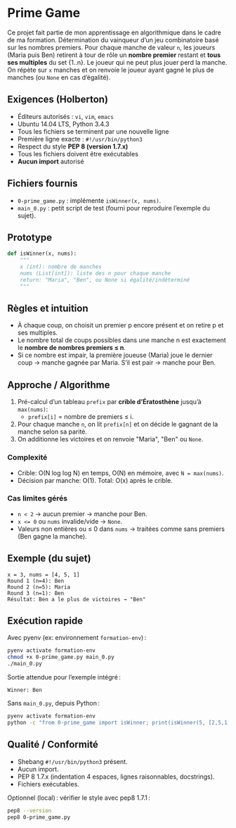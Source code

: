 # Prime Game

Ce projet fait partie de mon apprentissage en algorithmique dans le cadre de ma formation.
Détermination du vainqueur d’un jeu combinatoire basé sur les nombres premiers. Pour chaque manche de valeur `n`, les joueurs (Maria puis Ben) retirent à tour de rôle un **nombre premier** restant et **tous ses multiples** du set {1..n}. Le joueur qui ne peut plus jouer perd la manche. On répète sur `x` manches et on renvoie le joueur ayant gagné le plus de manches (ou `None` en cas d’égalité).

## Exigences (Holberton)

- Éditeurs autorisés : `vi`, `vim`, `emacs`
- Ubuntu 14.04 LTS, Python 3.4.3
- Tous les fichiers se terminent par une nouvelle ligne
- Première ligne exacte : `#!/usr/bin/python3`
- Respect du style **PEP 8 (version 1.7.x)**
- Tous les fichiers doivent être exécutables
- **Aucun import** autorisé

## Fichiers fournis

- `0-prime_game.py` : implémente `isWinner(x, nums)`.
- `main_0.py` : petit script de test (fourni pour reproduire l’exemple du sujet).

## Prototype

```python
def isWinner(x, nums):
    """
    x (int): nombre de manches
    nums (List[int]): liste des n pour chaque manche
    return: "Maria", "Ben", ou None si égalité/indéterminé
    """
```

## Règles et intuition

- À chaque coup, on choisit un premier p encore présent et on retire p et ses multiples.
- Le nombre total de coups possibles dans une manche n est exactement le **nombre de nombres premiers ≤ n**.
- Si ce nombre est impair, la première joueuse (Maria) joue le dernier coup → manche gagnée par Maria. S’il est pair → manche pour Ben.

## Approche / Algorithme

1. Pré-calcul d’un tableau `prefix` par **crible d’Ératosthène** jusqu’à `max(nums)`:
   - `prefix[i]` = nombre de premiers ≤ i.
2. Pour chaque manche `n`, on lit `prefix[n]` et on décide le gagnant de la manche selon sa parité.
3. On additionne les victoires et on renvoie "Maria", "Ben" ou `None`.

### Complexité

- Crible: O(N log log N) en temps, O(N) en mémoire, avec `N = max(nums)`.
- Décision par manche: O(1). Total: O(x) après le crible.

### Cas limites gérés

- `n < 2` → aucun premier → manche pour Ben.
- `x <= 0` ou `nums` invalide/vide → `None`.
- Valeurs non entières ou ≤ 0 dans `nums` → traitées comme sans premiers (Ben gagne la manche).

## Exemple (du sujet)

```
x = 3, nums = [4, 5, 1]
Round 1 (n=4): Ben
Round 2 (n=5): Maria
Round 3 (n=1): Ben
Résultat: Ben a le plus de victoires → "Ben"
```

## Exécution rapide

Avec pyenv (ex: environnement `formation-env`) :

```bash
pyenv activate formation-env
chmod +x 0-prime_game.py main_0.py
./main_0.py
```

Sortie attendue pour l’exemple intégré :

```
Winner: Ben
```

Sans `main_0.py`, depuis Python :

```bash
pyenv activate formation-env
python -c "from 0-prime_game import isWinner; print(isWinner(5, [2,5,1,4,3]))"
```

## Qualité / Conformité

- Shebang `#!/usr/bin/python3` présent.
- Aucun import.
- PEP 8 1.7.x (indentation 4 espaces, lignes raisonnables, docstrings).
- Fichiers exécutables.

Optionnel (local) : vérifier le style avec pep8 1.7.1 :

```bash
pep8 --version
pep8 0-prime_game.py
```
